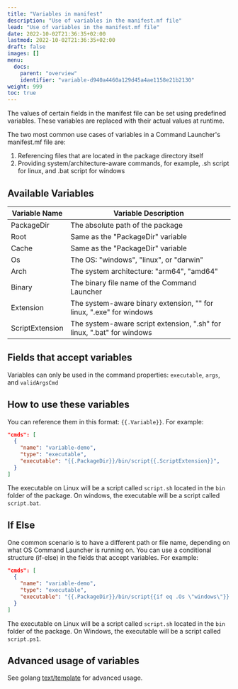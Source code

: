 ```yaml
---
title: "Variables in manifest"
description: "Use of variables in the manifest.mf file"
lead: "Use of variables in the manifest.mf file"
date: 2022-10-02T21:36:35+02:00
lastmod: 2022-10-02T21:36:35+02:00
draft: false
images: []
menu:
  docs:
    parent: "overview"
    identifier: "variable-d940a4460a129d45a4ae1158e21b2130"
weight: 999
toc: true
---
```


The values of certain fields in the manifest file can be set using predefined variables. These variables are replaced with their actual values at runtime.

The two most common use cases of variables in a Command Launcher's manifest.mf file are:

1. Referencing files that are located in the package directory itself
2. Providing system/architecture-aware commands, for example, .sh script for linux, and .bat script for windows

## Available Variables

| Variable Name   | Variable Description                                                   |
|-----------------|------------------------------------------------------------------------|
| PackageDir      | The absolute path of the package                                       |
| Root            | Same as the "PackageDir" variable                                      |
| Cache           | Same as the "PackageDir" variable                                      |
| Os              | The OS: "windows", "linux", or "darwin"                                |
| Arch            | The system architecture: "arm64", "amd64"                              |
| Binary          | The binary file name of the Command Launcher                           |
| Extension       | The system-aware binary extension, "" for linux, ".exe" for windows    |
| ScriptExtension | The system-aware script extension, ".sh" for linux, ".bat" for windows |

## Fields that accept variables

Variables can only be used in the command properties: `executable`, `args`, and `validArgsCmd`

## How to use these variables

You can reference them in this format: `{{.Variable}}`. For example:

```json
"cmds": [
  {
    "name": "variable-demo",
    "type": "executable",
    "executable": "{{.PackageDir}}/bin/script{{.ScriptExtension}}",
  }
]
```

The executable on Linux will be a script called `script.sh` located in the `bin` folder of the package. On windows, the executable will be a script called `script.bat`.

## If Else

One common scenario is to have a different path or file name, depending on what OS Command Launcher is running on. You can use a conditional structure (if-else) in the fields that accept variables. For example:

```json
"cmds": [
  {
    "name": "variable-demo",
    "type": "executable",
    "executable": "{{.PackageDir}}/bin/script{{if eq .Os \"windows\"}}.ps1{{else}}.sh{{end}}",
  }
]
```

The executable on Linux will be a script called `script.sh` located in the `bin` folder of the package. On Windows, the executable will be a script called `script.ps1`.

## Advanced usage of variables

See golang [text/template](https://pkg.go.dev/text/template) for advanced usage.
